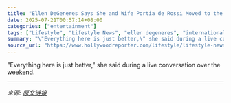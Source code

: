 ```yaml
---
title: "Ellen DeGeneres Says She and Wife Portia de Rossi Moved to the U.K. Because of President Trump"
date: 2025-07-21T00:57:14+08:00
categories: ["entertainment"]
tags: ["Lifestyle", "Lifestyle News", "ellen degeneres", "international", "Portia de Rossi", "The Ellen DeGeneres Show"]
summary: "\"Everything here is just better,\" she said during a live conversation over the weekend."
source_url: "https://www.hollywoodreporter.com/lifestyle/lifestyle-news/ellen-degeneres-moved-u-k-president-trump-1236324360/"
---
```


"Everything here is just better," she said during a live conversation over the weekend.

---

*来源: [原文链接](https://www.hollywoodreporter.com/lifestyle/lifestyle-news/ellen-degeneres-moved-u-k-president-trump-1236324360/)*

